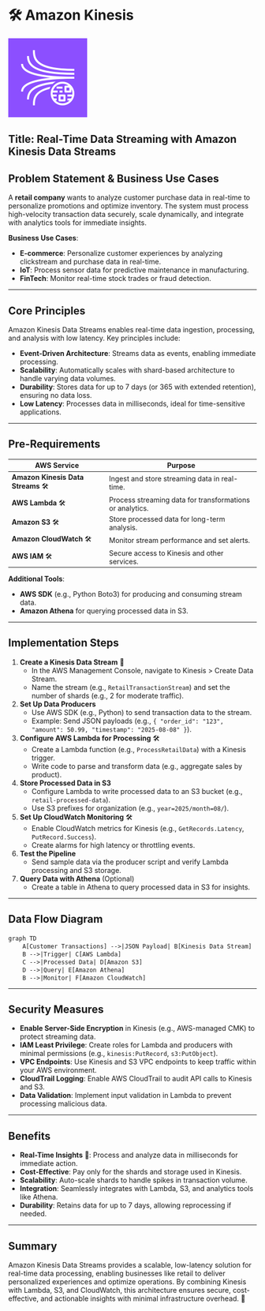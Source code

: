 # 🛠️ Amazon Kinesis 

![Kinesis](https://raw.githubusercontent.com/sr-ganesh-ram/Learning.Contents/main/img/aws/Arch_Analytics/64/Arch_Amazon-Kinesis-Data-Streams_64.svg)

## Title: Real-Time Data Streaming with Amazon Kinesis Data Streams

## Problem Statement & Business Use Cases
A **retail company** wants to analyze customer purchase data in real-time to personalize promotions and optimize inventory. The system must process high-velocity transaction data securely, scale dynamically, and integrate with analytics tools for immediate insights.

**Business Use Cases**:
- **E-commerce**: Personalize customer experiences by analyzing clickstream and purchase data in real-time.
- **IoT**: Process sensor data for predictive maintenance in manufacturing.
- **FinTech**: Monitor real-time stock trades or fraud detection.

---

## Core Principles
Amazon Kinesis Data Streams enables real-time data ingestion, processing, and analysis with low latency. Key principles include:
- **Event-Driven Architecture**: Streams data as events, enabling immediate processing.
- **Scalability**: Automatically scales with shard-based architecture to handle varying data volumes.
- **Durability**: Stores data for up to 7 days (or 365 with extended retention), ensuring no data loss.
- **Low Latency**: Processes data in milliseconds, ideal for time-sensitive applications.

---

## Pre-Requirements
| AWS Service | Purpose |
|-------------|---------|
| **Amazon Kinesis Data Streams** 🛠️ | Ingest and store streaming data in real-time. |
| **AWS Lambda** 🛠️ | Process streaming data for transformations or analytics. |
| **Amazon S3** 🛠️ | Store processed data for long-term analysis. |
| **Amazon CloudWatch** 🛠️ | Monitor stream performance and set alerts. |
| **AWS IAM** 🛠️ | Secure access to Kinesis and other services. |

**Additional Tools**:
- **AWS SDK** (e.g., Python Boto3) for producing and consuming stream data.
- **Amazon Athena** for querying processed data in S3.

---

## Implementation Steps
1. **Create a Kinesis Data Stream** 🚀
   - In the AWS Management Console, navigate to Kinesis > Create Data Stream.
   - Name the stream (e.g., `RetailTransactionStream`) and set the number of shards (e.g., 2 for moderate traffic).
2. **Set Up Data Producers**
   - Use AWS SDK (e.g., Python) to send transaction data to the stream.
   - Example: Send JSON payloads (e.g., `{ "order_id": "123", "amount": 50.99, "timestamp": "2025-08-08" }`).
3. **Configure AWS Lambda for Processing** 🛠️
   - Create a Lambda function (e.g., `ProcessRetailData`) with a Kinesis trigger.
   - Write code to parse and transform data (e.g., aggregate sales by product).
4. **Store Processed Data in S3**
   - Configure Lambda to write processed data to an S3 bucket (e.g., `retail-processed-data`).
   - Use S3 prefixes for organization (e.g., `year=2025/month=08/`).
5. **Set Up CloudWatch Monitoring** 🛠️
   - Enable CloudWatch metrics for Kinesis (e.g., `GetRecords.Latency`, `PutRecord.Success`).
   - Create alarms for high latency or throttling events.
6. **Test the Pipeline**
   - Send sample data via the producer script and verify Lambda processing and S3 storage.
7. **Query Data with Athena** (Optional)
   - Create a table in Athena to query processed data in S3 for insights.

---

## Data Flow Diagram
```mermaid
graph TD
    A[Customer Transactions] -->|JSON Payload| B[Kinesis Data Stream]
    B -->|Trigger| C[AWS Lambda]
    C -->|Processed Data| D[Amazon S3]
    D -->|Query| E[Amazon Athena]
    B -->|Monitor| F[Amazon CloudWatch]
```

---

## Security Measures
- **Enable Server-Side Encryption** in Kinesis (e.g., AWS-managed CMK) to protect streaming data.
- **IAM Least Privilege**: Create roles for Lambda and producers with minimal permissions (e.g., `kinesis:PutRecord`, `s3:PutObject`).
- **VPC Endpoints**: Use Kinesis and S3 VPC endpoints to keep traffic within your AWS environment.
- **CloudTrail Logging**: Enable AWS CloudTrail to audit API calls to Kinesis and S3.
- **Data Validation**: Implement input validation in Lambda to prevent processing malicious data.

---

## Benefits
- **Real-Time Insights** 🚀: Process and analyze data in milliseconds for immediate action.
- **Cost-Effective**: Pay only for the shards and storage used in Kinesis.
- **Scalability**: Auto-scale shards to handle spikes in transaction volume.
- **Integration**: Seamlessly integrates with Lambda, S3, and analytics tools like Athena.
- **Durability**: Retains data for up to 7 days, allowing reprocessing if needed.

---

## Summary
Amazon Kinesis Data Streams provides a scalable, low-latency solution for real-time data processing, enabling businesses like retail to deliver personalized experiences and optimize operations. By combining Kinesis with Lambda, S3, and CloudWatch, this architecture ensures secure, cost-effective, and actionable insights with minimal infrastructure overhead. 🚀[](https://docs.aws.amazon.com/bedrock/latest/userguide/prompt-engineering-guidelines.html)